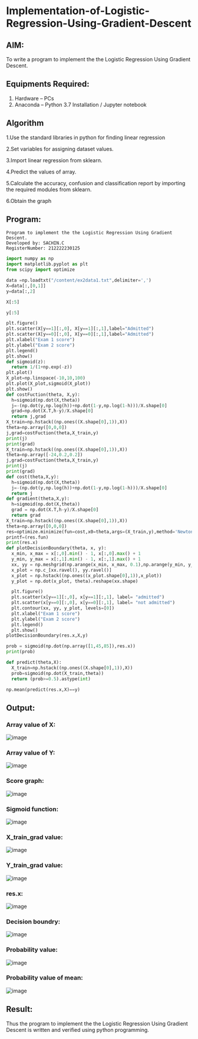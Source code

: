 # Implementation-of-Logistic-Regression-Using-Gradient-Descent

## AIM:
To write a program to implement the the Logistic Regression Using Gradient Descent.

## Equipments Required:
1. Hardware – PCs
2. Anaconda – Python 3.7 Installation / Jupyter notebook

## Algorithm
1.Use the standard libraries in python for finding linear regression

2.Set variables for assigning dataset values.
 
3.Import linear regression from sklearn.

4.Predict the values of array.

5.Calculate the accuracy, confusion and classification report by importing the required modules from sklearn.

6.Obtain the graph

## Program:
```
Program to implement the the Logistic Regression Using Gradient Descent.
Developed by: SACHIN.C
RegisterNumber: 212222230125
```

```PYTHON
import numpy as np
import matplotlib.pyplot as plt
from scipy import optimize

data =np.loadtxt("/content/ex2data1.txt",delimiter=',')
X=data[:,[0,1]]
y=data[:,2]

X[:5]

y[:5]

plt.figure()
plt.scatter(X[y==1][:,0], X[y==1][:,1],label="Admitted")
plt.scatter(X[y==0][:,0], X[y==0][:,1],label="Admitted")
plt.xlabel("Exam 1 score")
plt.ylabel("Exam 2 score")
plt.legend()
plt.show()
def sigmoid(z):
  return 1/(1+np.exp(-z))
plt.plot()
X_plot=np.linspace(-10,10,100)
plt.plot(X_plot,sigmoid(X_plot))
plt.show()
def costFuction(theta, X,y):
  h=sigmoid(np.dot(X,theta))
  j=-(np.dot(y,np.log(h))+np.dot(1-y,np.log(1-h)))/X.shape[0]
  grad=np.dot(X.T,h-y)/X.shape[0]
  return j,grad
X_train=np.hstack((np.ones((X.shape[0],1)),X))
theta=np.array([0,0,0])
j,grad=costFuction(theta,X_train,y)
print(j)
print(grad)
X_train=np.hstack((np.ones((X.shape[0],1)),X))
theta=np.array([-24,0.2,0.2])
j,grad=costFuction(theta,X_train,y)
print(j)
print(grad)
def cost(theta,X,y):
  h=sigmoid(np.dot(X,theta))
  j=-(np.dot(y,np.log(h))+np.dot(1-y,np.log(1-h)))/X.shape[0]
  return j
def gradient(theta,X,y):
  h=sigmoid(np.dot(X,theta))
  grad = np.dot(X.T,h-y)/X.shape[0]
  return grad
X_train=np.hstack((np.ones((X.shape[0],1)),X))
theta=np.array([0,0,0])
res=optimize.minimize(fun=cost,x0=theta,args=(X_train,y),method='Newton-CG',jac=gradient)
printf=(res.fun)
print(res.x)
def plotDecisionBoundary(theta, x, y):
  x_min, x_max = x[:,0].min() - 1, x[:,0].max() + 1
  y_min, y_max = x[:,1].min() - 1, x[:,1].max() + 1
  xx, yy = np.meshgrid(np.arange(x_min, x_max, 0.1),np.arange(y_min, y_max, 0.1))
  x_plot = np.c_[xx.ravel(), yy.ravel()]
  x_plot = np.hstack((np.ones((x_plot.shape[0],1)),x_plot))
  y_plot = np.dot(x_plot, theta).reshape(xx.shape)

  plt.figure()
  plt.scatter(x[y==1][:,0], x[y==1][:,1], label= "admitted")
  plt.scatter(x[y==0][:,0], x[y==0][:,1], label= "not admitted")
  plt.contour(xx, yy, y_plot, levels=[0])
  plt.xlabel("Exam 1 score")
  plt.ylabel("Exam 2 score")
  plt.legend()
  plt.show()
plotDecisionBoundary(res.x,X,y)

prob = sigmoid(np.dot(np.array([1,45,85]),res.x))
print(prob)

def predict(theta,X):
  X_train=np.hstack((np.ones((X.shape[0],1)),X))
  prob=sigmoid(np.dot(X_train,theta))
  return (prob>=0.5).astype(int)

np.mean(predict(res.x,X)==y)
```

## Output:

### Array value of X:
![image](https://github.com/Sachin-vlr/-Implementation-of-Logistic-Regression-Using-Gradient-Descent/assets/113497666/9ba9cd42-aacc-4be0-ac80-30cdb6a1c084)

### Array value of Y:
![image](https://github.com/Sachin-vlr/-Implementation-of-Logistic-Regression-Using-Gradient-Descent/assets/113497666/b295ede5-3a93-45e2-b4a0-532979d58a1b)

### Score graph:
![image](https://github.com/Sachin-vlr/-Implementation-of-Logistic-Regression-Using-Gradient-Descent/assets/113497666/75ce4256-f05c-4880-b6a0-d14b58d938b5)

### Sigmoid function:
![image](https://github.com/Sachin-vlr/-Implementation-of-Logistic-Regression-Using-Gradient-Descent/assets/113497666/bb7e2494-761d-4602-8a5e-fd08846bfc73)

### X_train_grad value:
![image](https://github.com/Sachin-vlr/-Implementation-of-Logistic-Regression-Using-Gradient-Descent/assets/113497666/223b0362-478f-4604-8142-f3846a70075e)

### Y_train_grad value:
![image](https://github.com/Sachin-vlr/-Implementation-of-Logistic-Regression-Using-Gradient-Descent/assets/113497666/219db1d0-28d8-44da-bb20-ce6180d530b4)

### res.x:
![image](https://github.com/Sachin-vlr/-Implementation-of-Logistic-Regression-Using-Gradient-Descent/assets/113497666/f4daf44f-6228-48f1-8e91-bcc771e05c73)

### Decision boundry:
![image](https://github.com/Sachin-vlr/-Implementation-of-Logistic-Regression-Using-Gradient-Descent/assets/113497666/2ecdede3-ea89-4e1e-9e90-45a8dd72ac2e)

### Probability value:
![image](https://github.com/Sachin-vlr/-Implementation-of-Logistic-Regression-Using-Gradient-Descent/assets/113497666/c909d5b9-3276-45a3-a068-ca91a8c41151)

### Probability value of mean:
![image](https://github.com/Sachin-vlr/-Implementation-of-Logistic-Regression-Using-Gradient-Descent/assets/113497666/853a7f09-a40f-413f-b1d4-8bc9fbd65b86)

## Result:
Thus the program to implement the the Logistic Regression Using Gradient Descent is written and verified using python programming.

